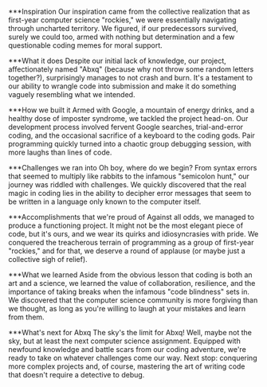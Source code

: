 ***Inspiration
Our inspiration came from the collective realization that as first-year computer science "rockies," we were essentially navigating through uncharted territory. We figured, if our predecessors survived, surely we could too, armed with nothing but determination and a few questionable coding memes for moral support.

***What it does
Despite our initial lack of knowledge, our project, affectionately named "Abxq" (because why not throw some random letters together?), surprisingly manages to not crash and burn. It's a testament to our ability to wrangle code into submission and make it do something vaguely resembling what we intended.

***How we built it
Armed with Google, a mountain of energy drinks, and a healthy dose of imposter syndrome, we tackled the project head-on. Our development process involved fervent Google searches, trial-and-error coding, and the occasional sacrifice of a keyboard to the coding gods. Pair programming quickly turned into a chaotic group debugging session, with more laughs than lines of code.

***Challenges we ran into
Oh boy, where do we begin? From syntax errors that seemed to multiply like rabbits to the infamous "semicolon hunt," our journey was riddled with challenges. We quickly discovered that the real magic in coding lies in the ability to decipher error messages that seem to be written in a language only known to the computer itself.

***Accomplishments that we're proud of
Against all odds, we managed to produce a functioning project. It might not be the most elegant piece of code, but it's ours, and we wear its quirks and idiosyncrasies with pride. We conquered the treacherous terrain of programming as a group of first-year "rockies," and for that, we deserve a round of applause (or maybe just a collective sigh of relief).

***What we learned
Aside from the obvious lesson that coding is both an art and a science, we learned the value of collaboration, resilience, and the importance of taking breaks when the infamous "code blindness" sets in. We discovered that the computer science community is more forgiving than we thought, as long as you're willing to laugh at your mistakes and learn from them.

***What's next for Abxq
The sky's the limit for Abxq! Well, maybe not the sky, but at least the next computer science assignment. Equipped with newfound knowledge and battle scars from our coding adventure, we're ready to take on whatever challenges come our way. Next stop: conquering more complex projects and, of course, mastering the art of writing code that doesn't require a detective to debug.
